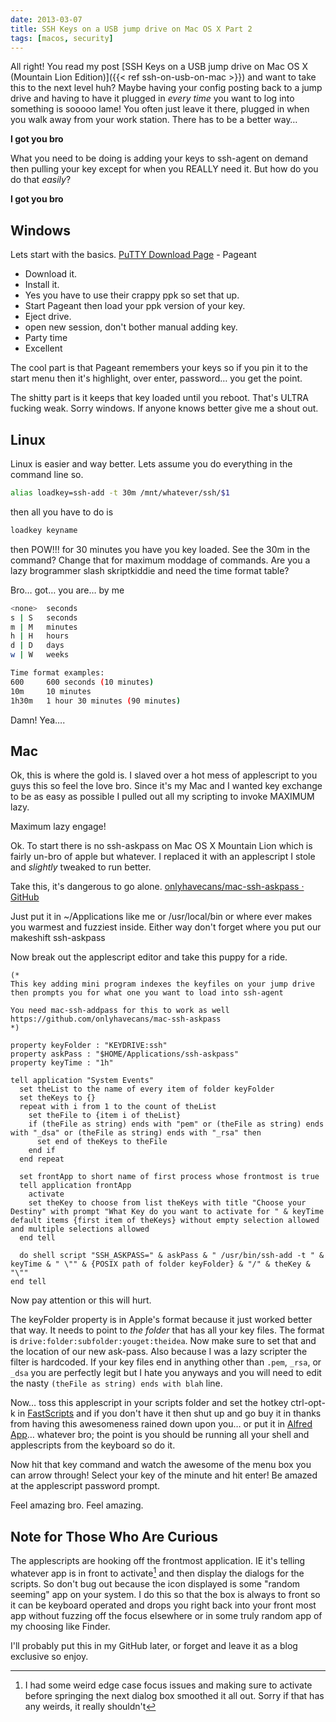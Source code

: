 ```yaml
---
date: 2013-03-07
title: SSH Keys on a USB jump drive on Mac OS X Part 2
tags: [macos, security]
---
```


All right! You read my post [SSH Keys on a USB jump drive on Mac OS X (Mountain Lion Edition)]({{< ref ssh-on-usb-on-mac >}}) and want to take this to the next level huh? Maybe having your config posting back to a jump drive and having to have it plugged in _every time_ you want to log into something is sooooo lame! You often just leave it there, plugged in when you walk away from your work station. There has to be a better way…

**I got you bro**

What you need to be doing is adding your keys to ssh-agent on demand then pulling your key except for when you REALLY need it. But how do you do that _easily_?

**I got you bro**

## Windows

Lets start with the basics. [PuTTY Download Page](http://www.chiark.greenend.org.uk/~sgtatham/putty/download.html) - Pageant

- Download it.
- Install it.
- Yes you have to use their crappy ppk so set that up.
- Start Pageant then load your ppk version of your key.
- Eject drive.
- open new session, don't bother manual adding key.
- Party time
- Excellent

The cool part is that Pageant remembers your keys so if you pin it to the start menu then it's highlight, over enter, password… you get the point.

The shitty part is it keeps that key loaded until you reboot. That's ULTRA fucking weak. Sorry windows. If anyone knows better give me a shout out.

## Linux

Linux is easier and way better. Lets assume you do everything in the command line so.

```bash
alias loadkey=ssh-add -t 30m /mnt/whatever/ssh/$1
```

then all you have to do is

```bash
loadkey keyname
```

then POW!!! for 30 minutes you have you key loaded. See the 30m in the command? Change that for maximum moddage of commands. Are you a lazy brogrammer slash skriptkiddie and need the time format table?

Bro… got… you are… by me

```bash
<none>  seconds
s | S   seconds
m | M   minutes
h | H   hours
d | D   days
w | W   weeks

Time format examples:
600     600 seconds (10 minutes)
10m     10 minutes
1h30m   1 hour 30 minutes (90 minutes)
```

Damn! Yea….

## Mac

Ok, this is where the gold is. I slaved over a hot mess of applescript to you guys this so feel the love bro. Since it's my Mac and I wanted key exchange to be as easy as possible I pulled out all my scripting to invoke MAXIMUM lazy.

Maximum lazy engage!

Ok. To start there is no ssh-askpass on Mac OS X Mountain Lion which is fairly un-bro of apple but whatever. I replaced it with an applescript I stole and _slightly_ tweaked to run better.

Take this, it's dangerous to go alone.
[onlyhavecans/mac-ssh-askpass · GitHub](https://github.com/onlyhavecans/mac-ssh-askpass)

Just put it in ~/Applications like me or /usr/local/bin or where ever makes you warmest and fuzziest inside. Either way don't forget where you put our makeshift ssh-askpass

Now break out the applescript editor and take this puppy for a ride.

```applescript
(*
This key adding mini program indexes the keyfiles on your jump drive
then prompts you for what one you want to load into ssh-agent

You need mac-ssh-addpass for this to work as well
https://github.com/onlyhavecans/mac-ssh-askpass
*)

property keyFolder : "KEYDRIVE:ssh"
property askPass : "$HOME/Applications/ssh-askpass"
property keyTime : "1h"

tell application "System Events"
  set theList to the name of every item of folder keyFolder
  set theKeys to {}
  repeat with i from 1 to the count of theList
    set theFile to {item i of theList}
    if (theFile as string) ends with "pem" or (theFile as string) ends with "_dsa" or (theFile as string) ends with "_rsa" then
      set end of theKeys to theFile
    end if
  end repeat

  set frontApp to short name of first process whose frontmost is true
  tell application frontApp
    activate
    set theKey to choose from list theKeys with title "Choose your Destiny" with prompt "What Key do you want to activate for " & keyTime default items {first item of theKeys} without empty selection allowed and multiple selections allowed
  end tell

  do shell script "SSH_ASKPASS=" & askPass & " /usr/bin/ssh-add -t " & keyTime & " \"" & {POSIX path of folder keyFolder} & "/" & theKey & "\""
end tell
```

Now pay attention or this will hurt.

The keyFolder property is in Apple's format because it just worked better that way. It needs to point to _the folder_ that has all your key files. The format is `drive:folder:subfolder:youget:theidea`. Now make sure to set that and the location of our new ask-pass.
Also because I was a lazy scripter the filter is hardcoded. If your key files end in anything other than `.pem`, `_rsa`, or `_dsa` you are perfectly legit but I hate you anyways and you will need to edit the nasty `(theFile as string) ends with blah` line.

Now… toss this applescript in your scripts folder and set the hotkey ctrl-opt-k in [FastScripts](http://www.red-sweater.com/fastscripts/) and if you don't have it then shut up and go buy it in thanks from having this awesomeness rained down upon you… or put it in [Alfred App](http://www.alfredapp.com/)… whatever bro; the point is you should be running all your shell and applescripts from the keyboard so do it.

Now hit that key command and watch the awesome of the menu box you can arrow through! Select your key of the minute and hit enter! Be amazed at the applescript password prompt.

Feel amazing bro. Feel amazing.

## Note for Those Who Are Curious

The applescripts are hooking off the frontmost application. IE it's telling whatever app is in front to activate[^ACT] and then display the dialogs for the scripts. So don't bug out because the icon displayed is some "random seeming" app on your system. I do this so that the box is always to front so it can be keyboard operated and drops you right back into your front most app without fuzzing off the focus elsewhere or in some truly random app of my choosing like Finder.

[^ACT]: I had some weird edge case focus issues and making sure to activate before springing the next dialog box smoothed it all out. Sorry if that has any weirds, it really shouldn't

I'll probably put this in my GitHub later, or forget and leave it as a blog exclusive so enjoy.
